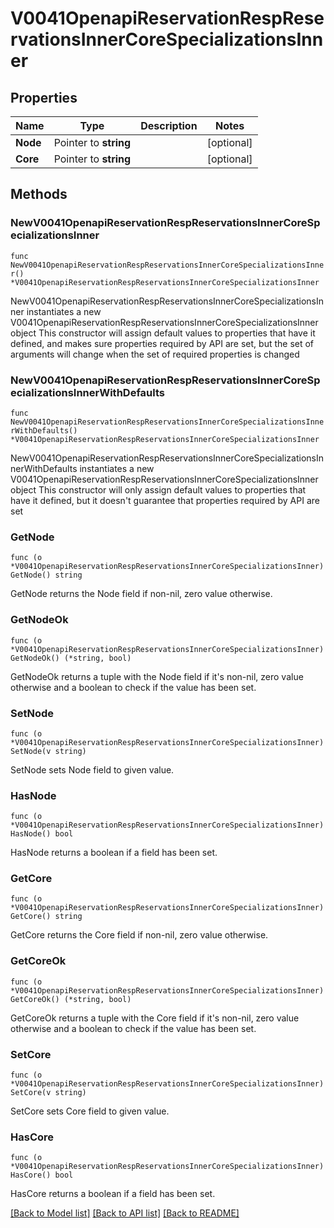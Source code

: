 # V0041OpenapiReservationRespReservationsInnerCoreSpecializationsInner

## Properties

Name | Type | Description | Notes
------------ | ------------- | ------------- | -------------
**Node** | Pointer to **string** |  | [optional] 
**Core** | Pointer to **string** |  | [optional] 

## Methods

### NewV0041OpenapiReservationRespReservationsInnerCoreSpecializationsInner

`func NewV0041OpenapiReservationRespReservationsInnerCoreSpecializationsInner() *V0041OpenapiReservationRespReservationsInnerCoreSpecializationsInner`

NewV0041OpenapiReservationRespReservationsInnerCoreSpecializationsInner instantiates a new V0041OpenapiReservationRespReservationsInnerCoreSpecializationsInner object
This constructor will assign default values to properties that have it defined,
and makes sure properties required by API are set, but the set of arguments
will change when the set of required properties is changed

### NewV0041OpenapiReservationRespReservationsInnerCoreSpecializationsInnerWithDefaults

`func NewV0041OpenapiReservationRespReservationsInnerCoreSpecializationsInnerWithDefaults() *V0041OpenapiReservationRespReservationsInnerCoreSpecializationsInner`

NewV0041OpenapiReservationRespReservationsInnerCoreSpecializationsInnerWithDefaults instantiates a new V0041OpenapiReservationRespReservationsInnerCoreSpecializationsInner object
This constructor will only assign default values to properties that have it defined,
but it doesn't guarantee that properties required by API are set

### GetNode

`func (o *V0041OpenapiReservationRespReservationsInnerCoreSpecializationsInner) GetNode() string`

GetNode returns the Node field if non-nil, zero value otherwise.

### GetNodeOk

`func (o *V0041OpenapiReservationRespReservationsInnerCoreSpecializationsInner) GetNodeOk() (*string, bool)`

GetNodeOk returns a tuple with the Node field if it's non-nil, zero value otherwise
and a boolean to check if the value has been set.

### SetNode

`func (o *V0041OpenapiReservationRespReservationsInnerCoreSpecializationsInner) SetNode(v string)`

SetNode sets Node field to given value.

### HasNode

`func (o *V0041OpenapiReservationRespReservationsInnerCoreSpecializationsInner) HasNode() bool`

HasNode returns a boolean if a field has been set.

### GetCore

`func (o *V0041OpenapiReservationRespReservationsInnerCoreSpecializationsInner) GetCore() string`

GetCore returns the Core field if non-nil, zero value otherwise.

### GetCoreOk

`func (o *V0041OpenapiReservationRespReservationsInnerCoreSpecializationsInner) GetCoreOk() (*string, bool)`

GetCoreOk returns a tuple with the Core field if it's non-nil, zero value otherwise
and a boolean to check if the value has been set.

### SetCore

`func (o *V0041OpenapiReservationRespReservationsInnerCoreSpecializationsInner) SetCore(v string)`

SetCore sets Core field to given value.

### HasCore

`func (o *V0041OpenapiReservationRespReservationsInnerCoreSpecializationsInner) HasCore() bool`

HasCore returns a boolean if a field has been set.


[[Back to Model list]](../README.md#documentation-for-models) [[Back to API list]](../README.md#documentation-for-api-endpoints) [[Back to README]](../README.md)


